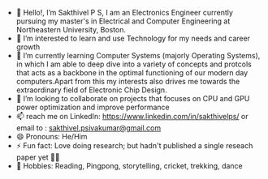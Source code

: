 - 👋 Hello!, I’m Sakthivel P S, I am an Electronics Engineer currently pursuing my master's in Electrical and Computer Engineering at Northeastern University, Boston.
- 👀 I’m interested to learn and use Technology for my needs and career growth
- 🌱 I’m currently learning Computer Systems (majorly Operating Systems), in which I am able to deep dive into a variety of concepts and protcols that acts as a backbone in the optimal functioning of our modern day computers.Apart from this my interests also drives me towards the extraordinary field of Electronic Chip Design.
- 💞️ I’m looking to collaborate on projects that focuses on CPU and GPU power optimization and improve performance
- 📫 reach me on LinkedIn: https://www.linkedin.com/in/sakthivelps/  or email to : sakthivel.psivakumar@gmail.com
- 😄 Pronouns: He/Him
- ⚡ Fun fact: Love doing research; but hadn't published a single reseach paper yet 🏃‍➡️
- 🏅 Hobbies: Reading, Pingpong, storytelling, cricket, trekking, dance 

<!---
Sakthi-PS7/Sakthi-PS7 is a ✨ special ✨ repository because its `README.md` (this file) appears on your GitHub profile.
You can click the Preview link to take a look at your changes.
--->

